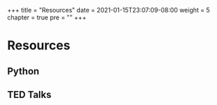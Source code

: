 +++
title = "Resources"
date = 2021-01-15T23:07:09-08:00
weight = 5
chapter = true
pre = "<b></b>"
+++

# Resources

## Python

## TED Talks

